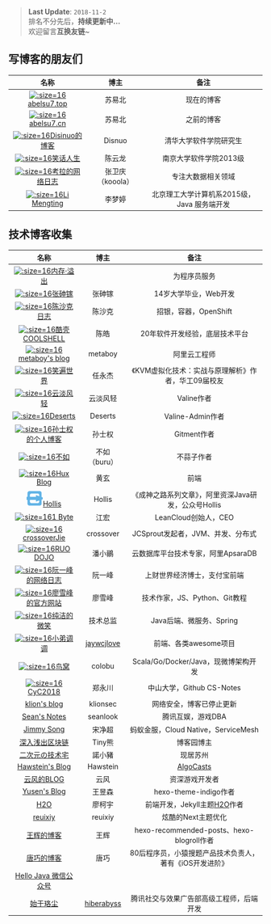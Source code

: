 
> **Last Update**: `2018-11-2` <br/>
> 排名不分先后，**持续更新中…** <br/>
> 欢迎留言**互换友链**~

## 写博客的朋友们

| 名称 | 博主 | 备注 |
| :-: | :-: | :-: |
| [![](https://abelsu7.top/img/favicon.ico ':size=16')abelsu7.top](https://abelsu7.top) | 苏易北 | 现在的博客 |
| [![](https://abelsu7.cn/assets/images/Favicon.ico ':size=16')abelsu7.cn](https://abelsu7.cn) | 苏易北 | 之前的博客 |
| [![](https://disinuo.me/favicon.png ':size=16')Disinuo的博客](https://disinuo.me) | Disnuo | 清华大学软件学院研究生 |
| [![](http://www.cylong.com/favicon.ico ':size=16')笑话人生](http://www.cylong.com) | 陈云龙 | 南京大学软件学院2013级 |
| [![](https://www.kooola.com/user/img/favicon.png ':size=16')考拉的网络日志](https://www.kooola.com) | 张卫庆（kooola） | 专注大数据相关领域 |
| [![](https://limengting.site/images/favicon.ico ':size=16')Li Mengting](https://limengting.site) | 李梦婷 | 北京理工大学计算机系2015级，Java 服务端开发 |

## 技术博客收集

| 名称 | 博主 | 备注 |
| :-: | :-: | :-: |
| [![](http://outofmemory.cn/favicon.ico ':size=16')内存·溢出](http://outofmemory.cn/#csdn) | | 为程序员服务 |
| [![](http://zhangshenjia.com/favicon.ico ':size=16')张砷镓](http://zhangshenjia.com) | 张砷镓 | 14岁大学毕业，Web开发 |
| [![](http://www.chenshake.com/favicon.ico ':size=16')陈沙克日志](http://www.chenshake.com/) | 陈沙克 | 招银，容器，OpenShift |
| [![](https://coolshell.cn/favicon.ico ':size=16')酷壳 COOLSHELL](https://coolshell.cn) | 陈皓 | 20年软件开发经验，底层技术平台 |
| [![](http://wangyuxiong.com/static/css3two_blog/images/favicon2.ico ':size=16')metaboy's blog](http://wangyuxiong.com) | metaboy | 阿里云工程师 |
| [![](http://smilejay.b0.upaiyun.com/wp-content/uploads/2016/01/cropped-wordpress-head-image-1-32x32.jpg ':size=16')笑遍世界](http://smilejay.com) | 任永杰 |《KVM虚拟化技术：实战与原理解析》作者，华工09届校友 |
| [![](https://ioliu.cn/images/avatar.jpg ':size=16')云淡风轻](https://ioliu.cn) | 云淡风轻 | Valine作者 |
| [![](https://panjunwen.com/favicon.png ':size=16')Deserts](https://panjunwen.com) | Deserts | Valine-Admin作者 |
| [![](https://imsun.net/favicon.ico ':size=16')孙士权的个人博客](https://imsun.net/posts/gitment-introduction/) | 孙士权 | Gitment作者 |
| [![](http://ibruce.info/favicon.ico ':size=16')不如](http://ibruce.info/2015/04/04/busuanzi/) | 不如（buru）| 不蒜子作者 |
| [![](http://huangxuan.me/img/favicon.ico ':size=16')Hux Blog](http://huangxuan.me) | 黄玄 | 前端 |
| [![](hollis.png ':size=16')Hollis](http://www.hollischuang.com) | Hollis |《成神之路系列文章》，阿里资深Java研发，公众号Hollis |
| [![](https://leancloud.cn/favicon.ico ':size=16')1 Byte](https://1byte.io) | 江宏 | LeanCloud创始人，CEO |
| [![](https://crossoverjie.top/favicon.ico ':size=16')crossoverJie](https://crossoverjie.top) | crossover | JCSprout发起者，JVM、并发、分布式 |
| [![](https://blog.jamespan.me/favicon.ico ':size=16')RUO DOJO](https://blog.jamespan.me) | 潘小鶸 | 云数据库平台技术专家，阿里ApsaraDB |
| [![](http://www.ruanyifeng.com/favicon.ico ':size=16')阮一峰的网络日志](http://www.ruanyifeng.com/home.html) | 阮一峰 | 上财世界经济博士，支付宝前端 |
| [![](https://www.liaoxuefeng.com/favicon.ico ':size=16')廖雪峰的官方网站](https://www.liaoxuefeng.com) | 廖雪峰 | 技术作家，JS、Python、Git教程 |
| [![](http://www.ityouknow.com/favicon.ico ':size=16')纯洁的微笑](http://www.ityouknow.com) | 技术总监 | Java后端、微服务、Spring |
| [![](https://wangchujiang.com/imgs/favicon.ico ':size=16')小弟调调](https://wangchujiang.com) | [jaywcjlove](https://github.com/jaywcjlove) | 前端、各类awesome项目 |
| [![](https://golang.org/favicon.ico ':size=16')鸟窝](https://colobu.com) | colobu | Scala/Go/Docker/Java，现微博架构开发 |
| [![](https://cyc2018.github.io/assets/images/logomakr-3sxxzw-128x128.png ':size=16')CyC2018](https://cyc2018.github.io/page.html) | 郑永川 | 中山大学，Github CS-Notes |
| [klion's blog](https://klionsec.github.io) | klionsec | 网络安全，博客已停止更新 |
| [Sean's Notes](http://seanlook.com) | seanlook | 腾讯互娱，游戏DBA |
| [Jimmy Song](https://jimmysong.io) | 宋净超 | 蚂蚁金服，Cloud Native，ServiceMesh |
| [深入浅出区块链](http://www.cnblogs.com/tinyxiong/) | Tiny熊 | 博客园博主 |
| [二次元の技术宅](https://www.maoxuner.cn) | 諾小豬 | 现居苏州 |
| [Hawstein's Blog](http://www.hawstein.com) | Hawstein | [AlgoCasts](https://algocasts.io) |
| [云风的BLOG](https://blog.codingnow.com) | 云风| 资深游戏开发者 |
| [Yusen's Blog](https://imys.net/) | 王昱森 | hexo-theme-indigo作者 |
| [H2O](http://liaokeyu.com) | 廖柯宇 | 前端开发，Jekyll主题[H2O](http://liaokeyu.com/技术/2017/04/18/new-theme-h2o.html)作者 |
| [reuixiy](https://reuixiy.github.io) | reuixiy | 炫酷的Next主题优化 |
| [王辉的博客](http://hui-wang.info) | 王辉 | hexo-recommended-posts、hexo-blogroll作者 |
| [唐巧的博客](http://blog.devtang.com) | 唐巧 | 80后程序员，小猿搜题产品技术负责人，著有《iOS开发进阶》|
| [Hello Java 微信公众号](http://hellojava.info) | | |
| [始于珞尘](https://hiberabyss.github.io) | [hiberabyss](https://github.com/hiberabyss) | 腾讯社交与效果广告部高级工程师，后端开发 |